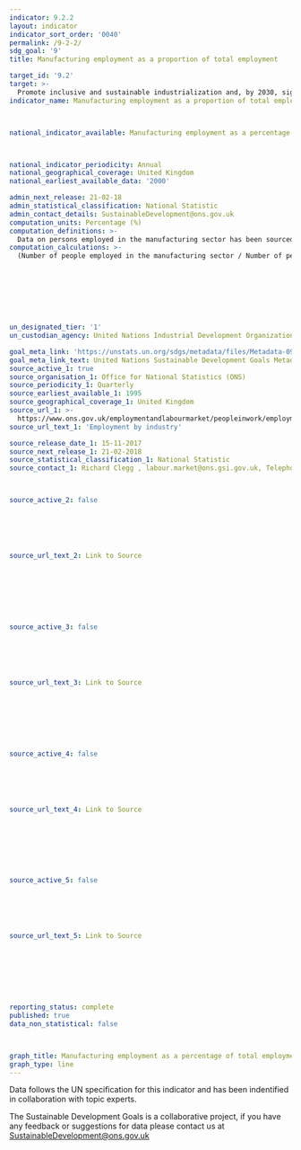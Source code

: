 ```yaml
---
indicator: 9.2.2
layout: indicator
indicator_sort_order: '0040'
permalink: /9-2-2/
sdg_goal: '9'
title: Manufacturing employment as a proportion of total employment

target_id: '9.2'
target: >-
  Promote inclusive and sustainable industrialization and, by 2030, significantly raise industry’s share of employment and gross domestic product, in line with national circumstances, and double its share in least developed countries
indicator_name: Manufacturing employment as a proportion of total employment



national_indicator_available: Manufacturing employment as a percentage of total employment



national_indicator_periodicity: Annual
national_geographical_coverage: United Kingdom
national_earliest_available_data: '2000'

admin_next_release: 21-02-18
admin_statistical_classification: National Statistic
admin_contact_details: SustainableDevelopment@ons.gov.uk
computation_units: Percentage (%)
computation_definitions: >-
  Data on persons employed in the manufacturing sector has been sourced from the EMP13: Employment by industry dataset. These estimates are sourced from the Labour Force Survey. The manufacturing sector has been defined in accordance with UK standard industrial classification of economic activities.
computation_calculations: >-
  (Number of people employed in the manufacturing sector / Number of people in employment) * 100








un_designated_tier: '1'
un_custodian_agency: United Nations Industrial Development Organization (UNIDO)

goal_meta_link: 'https://unstats.un.org/sdgs/metadata/files/Metadata-09-02-02.pdf '
goal_meta_link_text: United Nations Sustainable Development Goals Metadata (PDF 323 KB)
source_active_1: true
source_organisation_1: Office for National Statistics (ONS)
source_periodicity_1: Quarterly
source_earliest_available_1: 1995
source_geographical_coverage_1: United Kingdom
source_url_1: >-
  https://www.ons.gov.uk/employmentandlabourmarket/peopleinwork/employmentandemployeetypes/datasets/employmentbyindustryemp13
source_url_text_1: 'Employment by industry'

source_release_date_1: 15-11-2017
source_next_release_1: 21-02-2018
source_statistical_classification_1: National Statistic
source_contact_1: Richard Clegg , labour.market@ons.gsi.gov.uk, Telephone +44 (0)1633 455400 



source_active_2: false






source_url_text_2: Link to Source








source_active_3: false






source_url_text_3: Link to Source








source_active_4: false






source_url_text_4: Link to Source








source_active_5: false






source_url_text_5: Link to Source








reporting_status: complete
published: true
data_non_statistical: false



graph_title: Manufacturing employment as a percentage of total employment
graph_type: line
---
```

Data follows the UN specification for this indicator and has been indentified in collaboration with topic experts.
  
The Sustainable Development Goals is a collaborative project, if you have any feedback or suggestions for data please contact us at <SustainableDevelopment@ons.gov.uk>


